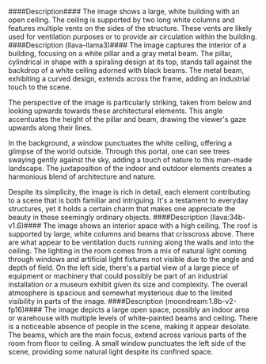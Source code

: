 ####Description####
The image shows a large, white building with an open ceiling. The ceiling is supported by two long white columns and features multiple vents on the sides of the structure. These vents are likely used for ventilation purposes or to provide air circulation within the building.
####Description (llava-llama3)####
The image captures the interior of a building, focusing on a white pillar and a gray metal beam. The pillar, cylindrical in shape with a spiraling design at its top, stands tall against the backdrop of a white ceiling adorned with black beams. The metal beam, exhibiting a curved design, extends across the frame, adding an industrial touch to the scene.

The perspective of the image is particularly striking, taken from below and looking upwards towards these architectural elements. This angle accentuates the height of the pillar and beam, drawing the viewer's gaze upwards along their lines.

In the background, a window punctuates the white ceiling, offering a glimpse of the world outside. Through this portal, one can see trees swaying gently against the sky, adding a touch of nature to this man-made landscape. The juxtaposition of the indoor and outdoor elements creates a harmonious blend of architecture and nature.

Despite its simplicity, the image is rich in detail, each element contributing to a scene that is both familiar and intriguing. It's a testament to everyday structures, yet it holds a certain charm that makes one appreciate the beauty in these seemingly ordinary objects.
####Description (llava:34b-v1.6)####
The image shows an interior space with a high ceiling. The roof is supported by large, white columns and beams that crisscross above. There are what appear to be ventilation ducts running along the walls and into the ceiling. The lighting in the room comes from a mix of natural light coming through windows and artificial light fixtures not visible due to the angle and depth of field. On the left side, there's a partial view of a large piece of equipment or machinery that could possibly be part of an industrial installation or a museum exhibit given its size and complexity. The overall atmosphere is spacious and somewhat mysterious due to the limited visibility in parts of the image.
####Description (moondream:1.8b-v2-fp16)####
The image depicts a large open space, possibly an indoor area or warehouse with multiple levels of white-painted beams and ceiling. There is a noticeable absence of people in the scene, making it appear desolate. The beams, which are the main focus, extend across various parts of the room from floor to ceiling. A small window punctuates the left side of the scene, providing some natural light despite its confined space.
